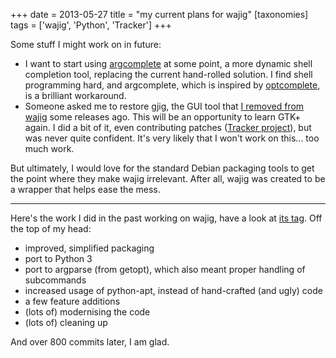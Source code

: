+++
date = 2013-05-27
title = "my current plans for wajig"
[taxonomies]
tags = ['wajig', 'Python', 'Tracker']
+++

Some stuff I might work on in future:

-   I want to start using [argcomplete] at some point, a more dynamic
    shell completion tool, replacing the current hand-rolled solution. I
    find shell programming hard, and argcomplete, which is inspired by
    [optcomplete], is a brilliant workaround.
-   Someone asked me to restore gjig, the GUI tool that [I removed from
    wajig] some releases ago. This will be an opportunity to learn GTK+
    again. I did a bit of it, even contributing patches ([Tracker
    project]), but was never quite confident. It's very likely that I
    won't work on this... too much work.

But ultimately, I would love for the standard Debian packaging tools to
get the point where they make wajig irrelevant. After all, wajig was
created to be a wrapper that helps ease the mess.

---

Here's the work I did in the past working on wajig, have a look at [its
tag]. Off the top of my head:

-   improved, simplified packaging
-   port to Python 3
-   port to argparse (from getopt), which also meant proper handling of
    subcommands
-   increased usage of python-apt, instead of hand-crafted (and ugly)
    code
-   a few feature additions
-   (lots of) modernising the code
-   (lots of) cleaning up

And over 800 commits later, I am glad.

  [argcomplete]: https://github.com/kislyuk/argcomplete
  [optcomplete]: http://furius.ca/optcomplete/
  [I removed from wajig]: http://tshepang.net/wajig-2-1-released
  [Tracker project]: http://projects.gnome.org/tracker/
  [its tag]: http://tshepang.net/tags/wajig
